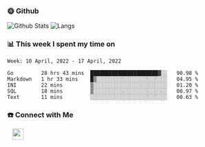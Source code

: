 

<h3> 🌞 Github</h3>

![Github Stats](https://github-readme-stats-beta-lovat.vercel.app/api?username=QiuYukang&count_private=true&show_icons=true&hide=stars)
![Langs](https://github-readme-stats-beta-lovat.vercel.app/api/top-langs/?username=QiuYukang&count_private=true&layout=compact)

<h3> 📊 This week I spent my time on</h3>

<!--START_SECTION:waka-->
```text
Week: 10 April, 2022 - 17 April, 2022

Go         28 hrs 43 mins  ██████████████████████▓░░   90.98 % 
Markdown   1 hr 33 mins    █▒░░░░░░░░░░░░░░░░░░░░░░░   04.95 % 
INI        22 mins         ▒░░░░░░░░░░░░░░░░░░░░░░░░   01.20 % 
SQL        18 mins         ▒░░░░░░░░░░░░░░░░░░░░░░░░   00.97 % 
Text       11 mins         ░░░░░░░░░░░░░░░░░░░░░░░░░   00.63 % 
```
<!--END_SECTION:waka-->

<!--
<h3>🛠 Tech Stack</h3>

- 💻 &nbsp; Java | C | Matlab | C++ | Python
- 🌐 &nbsp; HTML | CSS | JavaScript | Bootstrap
- 🛢  &nbsp; MySQL | Redis
- 🔧 &nbsp; NS-3 | Git | Markdown
-->

<h3> ☎️ Connect with Me </h3>
&nbsp;&nbsp;
<a href="mailto:b612n@qq.com">
  <img href="mailto:b612n@qq.com" align="center" width="26px" src="https://github.com/TheDudeThatCode/TheDudeThatCode/blob/master/Assets/Gmail.svg" />
</a>
